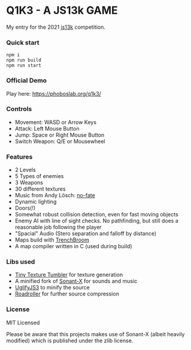 # Q1K3 - A JS13k GAME

My entry for the 2021 [js13k](https://js13kgames.com/) competition.

### Quick start
```
npm i
npm run build
npm run start
```

### Official Demo
Play here: https://phoboslab.org/q1k3/

### Controls
- Movement: WASD or Arrow Keys
- Attack: Left Mouse Button
- Jump: Space or Right Mouse Button
- Switch Weapon: Q/E or Mousewheel

### Features
- 2 Levels
- 5 Types of enemies
- 3 Weapons
- 30 different textures
- Music from Andy Lösch: [no-fate](http://no-fate.net/)
- Dynamic lighting
- Doors(!)
- Somewhat robust collision detection, even for fast moving objects
- Enemy AI with line of sight checks. No pathfinding, but still does a reasonable job following the player
- "Spacial" Audio (Stero separation and falloff by distance)
- Maps build with [TrenchBroom](https://trenchbroom.github.io/)
- A map compiler written in C (used during build)

### Libs used
- [Tiny Texture Tumbler](https://github.com/phoboslab/ttt) for texture generation
- A minified fork of [Sonant-X](https://github.com/nicolas-van/sonant-x) for sounds and music
- [UglifyJS3](https://www.npmjs.com/package/uglify-js) to minify the source
- [Roadroller](https://github.com/lifthrasiir/roadroller/) for further source compression


### License
MIT Licensed

Please be aware that this projects makes use of Sonant-X (albeit heavily modified) 
which is published under the zlib license.
